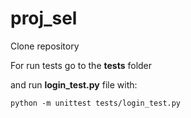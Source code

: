 # proj_sel

Clone repository

For run tests go to the **tests** folder

and run **login_test.py** file with:

    python -m unittest tests/login_test.py


